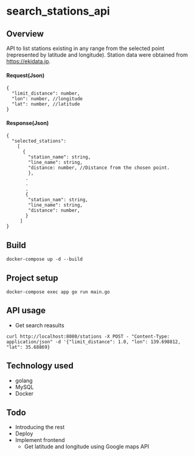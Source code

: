 # search_stations_api

## Overview

API to list stations existing in any range from the selected point (represented by latitude and longitude).
Station data were obtained from https://ekidata.jp.

#### Request(Json)

```
{
  "limit_distance": number,
  "lon": number, //longitude
  "lat": number, //latitude
}
```

#### Response(Json)

```
{
  "selected_stations":
    [
      {
        "station_name": string,
        "line_name": string,
        "distance: number, //Distance from the chosen point.
        },
       .
       .
       .
       {
        "station_nam": string,
        "line_name": string,
        "distance": number,
       }
     ]
}
```

## Build

```
docker-compose up -d --build
```

## Project setup

```
docker-compose exec app go run main.go
```

## API usage

- Get search reasults

```
curl http://localhost:8080/stations -X POST - "Content-Type: application/json" -d '{"limit_distance": 1.0, "lon": 139.698812, "lat": 35.68869}
```

## Technology used

- golang
- MySQL
- Docker

## Todo

- Introducing the rest
- Deploy
- Implement frontend
  - Get latitude and longitude using Google maps API
